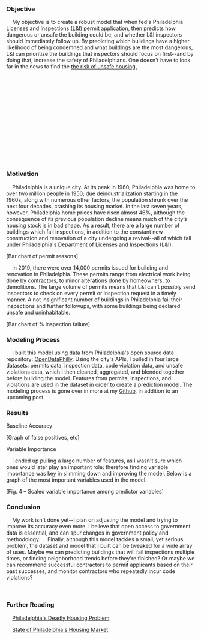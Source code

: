 ### Objective

&nbsp;&nbsp;&nbsp;&nbsp;My objective is to create a robust model that when fed a Philadelphia Licenses and Inspections  (L&I) permit application, then predicts how dangerous or unsafe the building could be, and whether L&I inspectors should immediately follow up. By predicting which buildings have a higher likelihood of being condemned and what buildings are the most dangerous, L&I can prioritize the buildings that inspectors should focus on first--and by doing that, increase the safety of Philadelphians.  One doesn't have to look far in the news to find the [the risk of unsafe housing.](https://whyy.org/segments/renter-beware-phillys-deadly-housing-problem/)


<div style="min-height: 230px">
  <script class="vizwit" type="application/json">
{
  "title": "Census Tract",
  "provider": "carto",
  "domain": "phl.carto.com",
  "dataset": "li_unsafe",
  "chartType": "choropleth",
  "groupBy": "censustract",
  "boundaries": "https://phl.carto.com/api/v2/sql?q=select+*+from+census_tracts_2010&format=geojson",
  "boundariesLabel": "namelsad10",
  "boundariesId": "name10_padded",
  "triggerField": "censustract",
  "baseFilters": [],
  "filters": {},
  "aggregateFunction": "count"
}
  </script>
</div>


### Motivation

&nbsp;&nbsp;&nbsp;&nbsp;Philadelphia is a unique city. At its peak in 1960, Philadelphia was home to over two million people in 1950; due deindustrialization starting in the 1960s, along with numerous other factors, the population shrunk over the next four decades, crashing its housing market.  In the last seven years, however, Philadelphia home prices have risen almost 46%, although the consequence of its previous population decline means much of the city’s housing stock is in bad shape.  As a result, there are a large number of buildings which fail inspections, in addition to the constant new construction and renovation of a city undergoing a revival--all of which fall under Philadelphia's Department of Licenses and Inspections (L&I).

[Bar chart of permit reasons]

&nbsp;&nbsp;&nbsp;&nbsp;In 2019, there were over 14,000 permits issued for building and renovation in Philadelphia. These permits range from electrical work being done by contractors, to minor alterations done by homeowners, to demolitions.  The large volume of permits means that L&I can't possibly send inspectors to check on every permit or inspection request in a timely manner.  A not insignificant number of buildings in Philadelphia fail their inspections and further followups, with some buildings being declared unsafe and uninhabitable. 

[Bar chart of % inspection failure]

### Modeling Process

&nbsp;&nbsp;&nbsp;&nbsp;I built this model using data from Philadelphia's open source data repository: [OpenDataPhilly](https://www.opendataphilly.org/). Using the city's APIs, I pulled in four large datasets: permits data, inspection data, code violation data, and unsafe violations data, which I then cleaned, aggregated, and blended together before building the model. Features from permits, inspections, and violations are used in the dataset in order to create a prediction model. The modeling process is gone over in more at my [Github](https://github.com/heavenstobetsy/PhillyConstruction), in addition to an upcoming post.


### Results

Baseline Accuracy

[Graph of false positives, etc]

Variable Importance </p>
&nbsp;&nbsp;&nbsp;&nbsp;I ended up pulling a large number of features, as I wasn't sure which ones would later play an important role: therefore finding variable importance was key in slimming down and improving the model.  Below is a graph of the most important variables used in the model.

[Fig. 4 – Scaled variable importance among predictor variables]


### Conclusion

&nbsp;&nbsp;&nbsp;&nbsp;My work isn't done yet--I plan on adjusting the model and trying to improve its accuracy even more.  I believe that open access to government data is essential, and can spur changes in government policy and methodology.  &nbsp;&nbsp;&nbsp;&nbsp;Finally, although this model tackles a small, yet serious problem, the dataset and model that I built can be tweaked for a wide array of uses. Maybe we can predicting buildings that will fail inspections multiple times, or finding neighborhood trends before they're finished? Or maybe we can recommend successful contractors to permit applicants based on their past successes, and monitor contractors who repeatedly incur code violations?

&nbsp;
&nbsp;
&nbsp;

### Further Reading

&nbsp;&nbsp;&nbsp;&nbsp;[Philadelphia's Deadly Housing Problem](https://whyy.org/segments/renter-beware-phillys-deadly-housing-problem/)

&nbsp;&nbsp;&nbsp;&nbsp;[State of Philadelphia's Housing Market](https://www.inquirer.com/real-estate/housing/signs-of-recession-philadelphia-suburbs-housing-market-real-estate-prices-hot-20190916.html)
